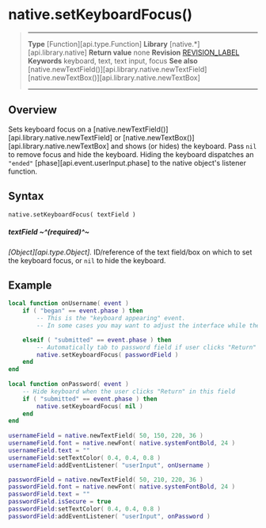 
# native.setKeyboardFocus()

> --------------------- ------------------------------------------------------------------------------------------
> __Type__              [Function][api.type.Function]
> __Library__           [native.*][api.library.native]
> __Return value__      none
> __Revision__          [REVISION_LABEL](REVISION_URL)
> __Keywords__          keyboard, text, text input, focus
> __See also__          [native.newTextField()][api.library.native.newTextField]<br/>[native.newTextBox()][api.library.native.newTextBox]
> --------------------- ------------------------------------------------------------------------------------------


## Overview

Sets keyboard focus on a [native.newTextField()][api.library.native.newTextField] or [native.newTextBox()][api.library.native.newTextBox] and shows (or&nbsp;hides) the keyboard. Pass `nil` to remove focus and hide the keyboard. Hiding the keyboard dispatches an `"ended"` [phase][api.event.userInput.phase] to the native object's listener function.


## Syntax

	native.setKeyboardFocus( textField )

##### textField ~^(required)^~
_[Object][api.type.Object]._ ID/reference of the text field/box on which to set the keyboard focus, or `nil` to hide the keyboard.


## Example

`````lua
local function onUsername( event )
    if ( "began" == event.phase ) then
        -- This is the "keyboard appearing" event.
        -- In some cases you may want to adjust the interface while the keyboard is open.

    elseif ( "submitted" == event.phase ) then
        -- Automatically tab to password field if user clicks "Return" on virtual keyboard.
        native.setKeyboardFocus( passwordField )
    end
end
 
local function onPassword( event )
    -- Hide keyboard when the user clicks "Return" in this field
    if ( "submitted" == event.phase ) then
        native.setKeyboardFocus( nil )
    end
end
 
usernameField = native.newTextField( 50, 150, 220, 36 )
usernameField.font = native.newFont( native.systemFontBold, 24 )
usernameField.text = ""
usernameField:setTextColor( 0.4, 0.4, 0.8 )
usernameField:addEventListener( "userInput", onUsername )

passwordField = native.newTextField( 50, 210, 220, 36 )
passwordField.font = native.newFont( native.systemFontBold, 24 )
passwordField.text = ""
passwordField.isSecure = true
passwordField:setTextColor( 0.4, 0.4, 0.8 )
passwordField:addEventListener( "userInput", onPassword )
`````
